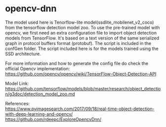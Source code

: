 # opencv-dnn
The model used here is Tenorflow-lite model(ssdlite_mobilenet_v2_coco) from the tensorflow detection model zoo. To use the pre-trained model with opencv, we first need an extra configuration file to import object detection models from TensorFlow. It's based on a text version of the same serialized graph in protocol buffers format (protobuf). The script is included in the confGen folder. The script included here is for the models trained using the SSD architecture.

For more information and how to generate the config file do check the official Opencv implementation: <br />
https://github.com/opencv/opencv/wiki/TensorFlow-Object-Detection-API

Model Link: <br />
https://github.com/tensorflow/models/blob/master/research/object_detection/g3doc/detection_model_zoo.md

References:<br />
https://www.pyimagesearch.com/2017/09/18/real-time-object-detection-with-deep-learning-and-opencv/ <br />
https://github.com/rdeepc/ExploreOpencvDnn/ <br />

